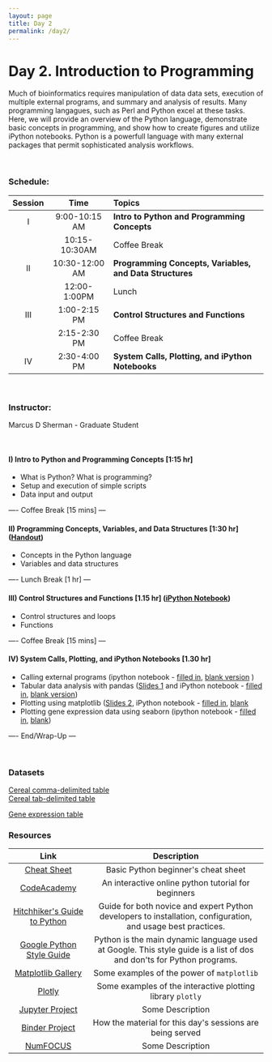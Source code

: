 ```yaml
---
layout: page
title: Day 2
permalink: /day2/
---
```



# Day 2. Introduction to Programming

Much of bioinformatics requires manipulation of data data sets, execution of multiple external programs, and summary and analysis of results.  Many programming langagues, such as Perl and Python excel at these tasks.  Here, we will provide an overview of the Python language, demonstrate basic concepts in programming, and show how to create figures and utilize iPython notebooks.  Python is a powerfull language with many external packages that permit sophisticated analysis workflows.

<br/>

### Schedule:

| Session | Time           | Topics                   | 
| :-----: |:--------------:| :----------------------- | 
| I       | 9:00-10:15 AM  | **Intro to Python and Programming Concepts** | 
|         | 10:15-10:30AM  | Coffee Break             | 
| II      | 10:30-12:00 AM | **Programming Concepts, Variables, and Data Structures**       | 
|         | 12:00-1:00PM   | Lunch                    | 
| III     | 1:00-2:15 PM   | **Control Structures and Functions**    | 
|         | 2:15-2:30 PM   | Coffee Break             | 
| IV      | 2:30-4:00 PM   | **System Calls, Plotting, and iPython Notebooks**   | 

<br/>

### Instructor:
Marcus D Sherman - Graduate Student

<br/>

#### I)   Intro to Python and Programming Concepts [1:15 hr]
- What is Python?  What is programming?
- Setup and execution of simple scripts
- Data input and output

—- Coffee Break [15 mins] —  

#### II)   Programming Concepts, Variables, and Data Structures [1:30 hr] ([Handout](../class-material/handout_day2-2_python.pdf))
- Concepts in the Python language
- Variables and data structures

—- Lunch Break [1 hr] —  

#### III)   Control Structures and Functions [1.15 hr] ([iPython Notebook](https://github.com/bioboot/web-2015/blob/gh-pages/class-material/bioinf606.ipynb))  

- Control structures and loops
- Functions

—- Coffee Break [15 mins] —  

#### IV)   System Calls, Plotting, and iPython Notebooks [1.30 hr] 
- Calling external programs (ipython notebook - [filled in](https://github.com/bioboot/web-2017/blob/gh-pages/class-material/day2_system_calls_in_ipython.ipynb), [blank version](https://github.com/bioboot/web-2017/blob/gh-pages/class-material/day2_system_calls_in_ipython_blank.ipynb) )
- Tabular data analysis with pandas ([Slides 1](../class-material/day2-python-pandas.pdf) and iPython notebook - [filled in](https://github.com/bioboot/web-2017/blob/gh-pages/class-material/day2_pandas_demo.ipynb), [blank version](https://github.com/bioboot/web-2017/blob/gh-pages/class-material/day2_pandas_demo_blank.ipynb))
- Plotting using matplotlib ([Slides 2](../class-material/day2-visualization.pdf), iPython notebook - [filled in](https://github.com/bioboot/web-2017/blob/gh-pages/class-material/day2_matplotlib_demo.ipynb), [blank](https://github.com/bioboot/web-2017/blob/gh-pages/class-material/day2_matplotlib_demo_blank.ipynb)
- Plotting gene expression data using seaborn  (ipython notebook - [filled in](https://github.com/bioboot/web-2017/blob/gh-pages/class-material/day2_visualization_with_seaborn.ipynb), [blank](https://github.com/bioboot/web-2017/blob/gh-pages/class-material/day2_visualization_with_seaborn_blank.ipynb))

—- End/Wrap-Up —

<br>

### Datasets

[Cereal comma-delimited table](../class-material/cereals.csv)  
[Cereal tab-delimited table](../class-material/cereals.tsv)

[Gene expression table](../class-material/GTEx_Analysis_v6p_RNA-seq_RNA-SeQCv1.1.8_gene_median_rpkm.gct.gz)



### Resources
| Link | Description           |
| :-----: |:--------------:|
|[Cheat Sheet](https://github.com/ehmatthes/pcc/releases/download/v1.0.0/beginners_python_cheat_sheet_pcc.pdf)| Basic Python beginner's cheat sheet|
|[CodeAcademy](https://www.codecademy.com/learn/python)| An interactive online python tutorial for beginners<br/>
|[Hitchhiker's Guide to Python](https://docs.python-guide.org/)| Guide for both novice and expert Python developers to installation, configuration, and usage best practices.|
|[Google Python Style Guide](https://github.com/google/styleguide/blob/gh-pages/pyguide.md)| Python is the main dynamic language used at Google. This style guide is a list of dos and don'ts for Python programs.|
|[Matplotlib Gallery](http://matplotlib.org/gallery.html)| Some examples of the power of `matplotlib`|
|[Plotly](https://plot.ly/python/)| Some examples of the interactive plotting library `plotly`|
|[Jupyter Project](http://jupyter.org/)| Some Description|
|[Binder Project](https://mybinder.org/#)| How the material for this day's sessions are being served
|[NumFOCUS](https://numfocus.org/)| Some Description|


